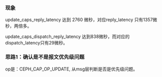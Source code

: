 ### 现象

update_caps_reply_latency 达到 2760 微秒，对应reply_latency 只有1357微秒，两倍多。

update_caps_dispatch_reply_latency 达到838微秒，而对应的dispatch_latency只有29微秒。

### 思路1：确认是不是报文优先级问题

op是：CEPH_CAP_OP_UPDATE, 从msg层判断是否是优先级问题。
